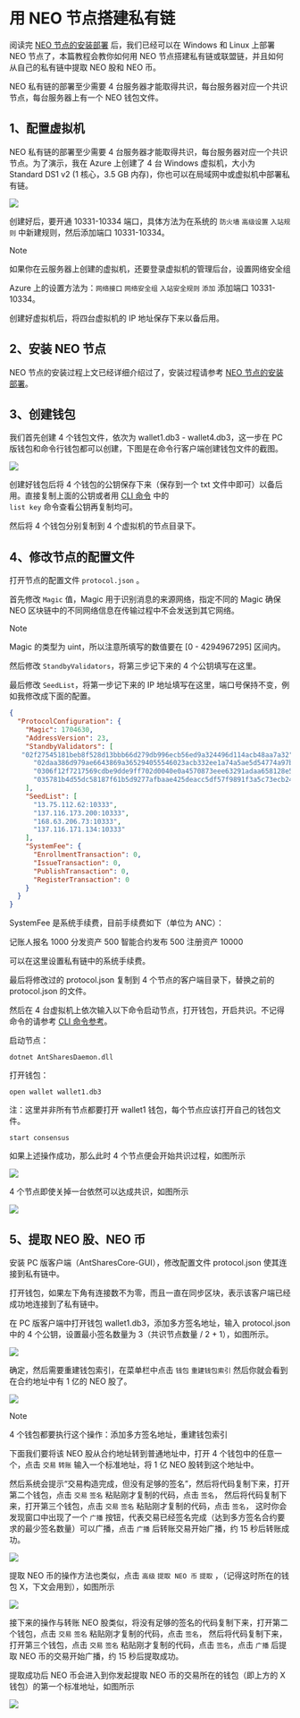 # 用 NEO 节点搭建私有链

阅读完 [NEO 节点的安装部署](setup.md) 后，我们已经可以在 Windows 和 Linux 上部署 NEO 节点了，本篇教程会教你如何用 NEO 节点搭建私有链或联盟链，并且如何从自己的私有链中提取 NEO 股和 NEO 币。                        

NEO 私有链的部署至少需要 4 台服务器才能取得共识，每台服务器对应一个共识节点，每台服务器上有一个 NEO 钱包文件。

## 1、配置虚拟机

NEO 私有链的部署至少需要 4 台服务器才能取得共识，每台服务器对应一个共识节点。为了演示，我在 Azure 上创建了 4 台 Windows 虚拟机，大小为 Standard DS1 v2 (1 核心，3.5 GB 内存)，你也可以在局域网中或虚拟机中部署私有链。

![](~/images/2017-05-17_15-18-43.jpg)

创建好后，要开通 10331-10334 端口，具体方法为在系统的 `防火墙` `高级设置` `入站规则` 中新建规则，然后添加端口 10331-10334。

> [!Note]
> 如果你在云服务器上创建的虚拟机，还要登录虚拟机的管理后台，设置网络安全组
>
> Azure 上的设置方法为：`网络接口` `网络安全组` `入站安全规则` `添加` 添加端口 10331-10334。

创建好虚拟机后，将四台虚拟机的 IP 地址保存下来以备后用。

## 2、安装 NEO 节点

NEO 节点的安装过程上文已经详细介绍过了，安装过程请参考 [NEO 节点的安装部署](setup.md)。 

## 3、创建钱包

我们首先创建 4 个钱包文件，依次为 wallet1.db3 - wallet4.db3，这一步在 PC 版钱包和命令行钱包都可以创建，下图是在命令行客户端创建钱包文件的截图。

![](~/images/2017-05-17_11-17-30.jpg)

创建好钱包后将 4 个钱包的公钥保存下来（保存到一个 txt 文件中即可）以备后用。直接复制上面的公钥或者用 [CLI 命令](cli.md) 中的 `                                                                           list key` 命令查看公钥再复制均可。

然后将 4 个钱包分别复制到 4 个虚拟机的节点目录下。

## 4、修改节点的配置文件

打开节点的配置文件 `protocol.json` 。

首先修改 `Magic` 值，Magic 用于识别消息的来源网络，指定不同的 Magic 确保 NEO 区块链中的不同网络信息在传输过程中不会发送到其它网络。 

> [!Note]
> Magic 的类型为 uint，所以注意所填写的数值要在 [0 - 4294967295] 区间内。

然后修改 `StandbyValidators`，将第三步记下来的 4 个公钥填写在这里。

最后修改 `SeedList`，将第一步记下来的 IP 地址填写在这里，端口号保持不变，例如我修改成下面的配置。

```json
{
  "ProtocolConfiguration": {
    "Magic": 1704630,
    "AddressVersion": 23,
    "StandbyValidators": [
   "02f27545181beb8f528d13bbb66d279db996ecb56ed9a324496d114acb48aa7a32",
      "02daa386d979ae6643869a365294055546023acb332ee1a74a5ae5d54774a97bac",
      "0306f12f7217569cdbe9dde9ff702d0040e0a4570873eee63291adaa658128e55c",
      "035781b4d55dc58187f61b5d9277afbaae425deacc5df57f9891f3a5c73ecb24df"
    ],
    "SeedList": [
      "13.75.112.62:10333",
      "137.116.173.200:10333",
      "168.63.206.73:10333",
      "137.116.171.134:10333"
    ],
    "SystemFee": {
      "EnrollmentTransaction": 0,
      "IssueTransaction": 0,
      "PublishTransaction": 0,
      "RegisterTransaction": 0
    }
  }
}
```

SystemFee 是系统手续费，目前手续费如下（单位为 ANC）：

记账人报名 1000 分发资产 500 智能合约发布 500 注册资产 10000

可以在这里设置私有链中的系统手续费。

最后将修改过的 protocol.json 复制到 4 个节点的客户端目录下，替换之前的 protocol.json 的文件。

然后在 4 台虚拟机上依次输入以下命令启动节点，打开钱包，开启共识。不记得命令的请参考 [CLI 命令参考](cli.md)。 

启动节点：

`dotnet AntSharesDaemon.dll`

打开钱包：

`open wallet wallet1.db3` 

注：这里并非所有节点都要打开 wallet1 钱包，每个节点应该打开自己的钱包文件。

`start consensus`

如果上述操作成功，那么此时 4 个节点便会开始共识过程，如图所示

![](~/images/2017-05-17_14-58-10.jpg)

4 个节点即使关掉一台依然可以达成共识，如图所示

![](~/images/2017-05-17_14-57-51.jpg)



## 5、提取 NEO 股、NEO 币

安装 PC 版客户端（AntSharesCore-GUI），修改配置文件 protocol.json 使其连接到私有链中。

打开钱包，如果左下角有连接数不为零，而且一直在同步区块，表示该客户端已经成功地连接到了私有链中。

在 PC 版客户端中打开钱包 wallet1.db3，添加多方签名地址，输入 protocol.json 中的 4 个公钥，设置最小签名数量为 3（共识节点数量 / 2 + 1），如图所示。

![](~/images/2017-05-17_15-08-39.jpg)

确定，然后需要重建钱包索引，在菜单栏中点击 `钱包` `重建钱包索引` 然后你就会看到在合约地址中有 1 亿的 NEO 股了。

![](~/images/2017-05-17_15-10-14.jpg)

> [!Note]
>  4 个钱包都要执行这个操作：添加多方签名地址，重建钱包索引

下面我们要将该 NEO 股从合约地址转到普通地址中，打开 4 个钱包中的任意一个，点击 `交易` `转账` 输入一个标准地址，将 1 亿 NEO 股转到这个地址中。

然后系统会提示“交易构造完成，但没有足够的签名”，然后将代码复制下来，打开第二个钱包，点击 `交易` `签名` 粘贴刚才复制的代码，点击 `签名`， 然后将代码复制下来，打开第三个钱包，点击 `交易` `签名` 粘贴刚才复制的代码，点击 `签名`， 这时你会发现窗口中出现了一个 `广播` 按钮，代表交易已经签名完成（达到多方签名合约要求的最少签名数量）可以广播，点击 `广播` 后转账交易开始广播，约 15 秒后转账成功。

![](~/images/2017-05-17_15-12-50.jpg)

提取 NEO 币的操作方法也类似，点击 `高级` `提取 NEO 币` `提取` ，（记得这时所在的钱包 X，下文会用到），如图所示

![](~/images/2017-05-17_15-13-29.jpg)

接下来的操作与转账 NEO 股类似，将没有足够的签名的代码复制下来，打开第二个钱包，点击 `交易` `签名` 粘贴刚才复制的代码，点击 `签名`， 然后将代码复制下来，打开第三个钱包，点击 `交易` `签名` 粘贴刚才复制的代码，点击 `签名`，点击 `广播` 后提取 NEO 币的交易开始广播，约 15 秒后提取成功。

提取成功后 NEO 币会进入到你发起提取 NEO 币的交易所在的钱包（即上方的 X 钱包）的第一个标准地址，如图所示

![](~/images/2017-05-17_15-15-45.jpg)
